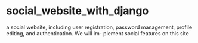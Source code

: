 # social_website_with_django
a social website, including user registration, password management, profile editing, and authentication. We will im- plement social features on this site
